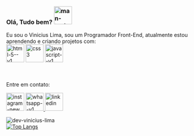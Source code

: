 ### Olá, Tudo bem? <img width="48" height="48" src="https://img.icons8.com/emoji/48/man-technologyst.png" alt="man-technologyst"/>

Eu sou o Vinicius Lima, sou um Programador Front-End, atualmente estou aprendendo e criando projetos com: <br/>
<img width="48" height="48" src="https://img.icons8.com/color/48/html-5--v1.png" alt="html-5--v1"/>
<img width="48" height="48" src="https://img.icons8.com/color/48/css3.png" alt="css3"/>
<img width="48" height="48" src="https://img.icons8.com/color/48/javascript--v1.png" alt="javascript--v1"/><br/> <br/> <br/>

Entre em contato:<br/>

<a href="https://www.instagram.com/viniciuslimaof"><img width="48" height="48" src="https://img.icons8.com/fluency/48/instagram-new.png" alt="instagram-new"/></a>
<a href = "https://wa.me/5592985051739"><img width="48" height="48" src="https://img.icons8.com/color/48/whatsapp--v1.png" alt="whatsapp--v1"/>
<a href = "https://www.linkedin.com/in/vinicius-lima-83b427223/"><img width="48" height="48" src="https://img.icons8.com/fluency/48/linkedin.png" alt="linkedin"/> </a> <br/>



![dev-vinicius-lima](https://github-readme-stats.vercel.app/api?username=dev-vinicius-lima&show_icons=true&theme=dracula) <br/>
[![Top Langs](https://github-readme-stats.vercel.app/api/top-langs/?username=dev-vinicius-lima)](https://github.com/dev-vinicius-lima/github-readme-stats)



